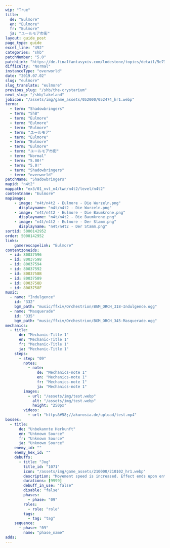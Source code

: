 ```yaml
---
wip: "True"
title:
  de: "Eulmore"
  en: "Eulmore"
  fr: "Eulmore"
  ja: "ユールモア市街"
layout: guide_post
page_type: guide
excel_line: "492"
categories: "shb"
patchNumber: "5.0"
patchLink: "https://de.finalfantasyxiv.com/lodestone/topics/detail/5e73c51856d5f1a693b878db0301e239d767c3e9"
difficulty: "Normal"
instanceType: "overworld"
date: "2019.07.02"
slug: "eulmore"
slug_translate: "eulmore"
previous_slug: "/shb/the-crystarium"
next_slug: "/shb/lakeland"
jobicon: "/assets/img/game_assets/052000/052474_hr1.webp"
terms:
  - term: "Shadowbringers"
  - term: "ShB"
  - term: "Eulmore"
  - term: "Eulmore"
  - term: "Eulmore"
  - term: "ユールモア"
  - term: "Eulmore"
  - term: "Eulmore"
  - term: "Eulmore"
  - term: "ユールモア市街"
  - term: "Normal"
  - term: "5.00!"
  - term: "5.0!"
  - term: "Shadowbringers"
  - term: "overworld"
patchName: "Shadowbringers"
mapid: "n4t2"
mappath: "ex3/01_nvt_n4/twn/n4t2/level/n4t2"
contentname: "Eulmore"
mapimage:
    - image: "n4t/n4t2 - Eulmore - Die Wurzeln.png"
      displayname: "n4t/n4t2 - Die Wurzeln.png"
    - image: "n4t/n4t2 - Eulmore - Die Baumkrone.png"
      displayname: "n4t/n4t2 - Die Baumkrone.png"
    - image: "n4t/n4t2 - Eulmore - Der Stamm.png"
      displayname: "n4t/n4t2 - Der Stamm.png"
sortid: 5000142952
order: 5000142952
links:
    gamerescapelink: "Eulmore"
contentzoneids:
  - id: 80037596
  - id: 80037598
  - id: 80037594
  - id: 80037592
  - id: 8003758B
  - id: 80037589
  - id: 8003758D
  - id: 8003758F
music:
  - name: "Indulgence"
    id: "332"
    bgm_path: "music/ffxiv/Orchestrion/BGM_ORCH_318-Indulgence.ogg"
  - name: "Masquerade"
    id: "335"
    bgm_path: "music/ffxiv/Orchestrion/BGM_ORCH_345-Masquerade.ogg"
mechanics:
  - title:
      de: "Mechanic-Title 1"
      en: "Mechanic-Title 1"
      fr: "Mechanic-Title 1"
      ja: "Mechanic-Title 1"
    steps:
      - step: "09"
        notes:
          - note:
              de: "Mechanics-note 1"
              en: "Mechanics-note 1"
              fr: "Mechanics-note 1"
              ja: "Mechanics-note 1"
        images:
          - url: "/assets/img/test.webp"
            alt: "/assets/img/test.webp"
            height: "250px"
        videos:
          - url: "https&#58;//akurosia.de/upload/test.mp4"
bosses:
  - title:
      de: "Unbekannte Herkunft"
      en: "Unknown Source"
      fr: "Unknown Source"
      ja: "Unknown Source"
    enemy_id: ""
    enemy_hex_id: ""
    debuffs:
      - title: "Jog"
        title_id: "1071"
        icon: "/assets/img/game_assets/210000/210102_hr1.webp"
        description: "Movement speed is increased. Effect ends upon entering battle."
        durations: [9999]
        debuff_in_use: "false"
        disable: "false"
        phases:
          - phase: "09"
        roles:
          - role: "role"
        tags:
          - tag: "tag"
    sequence:
      - phase: "09"
        name: "phase_name"
adds:
---
```

